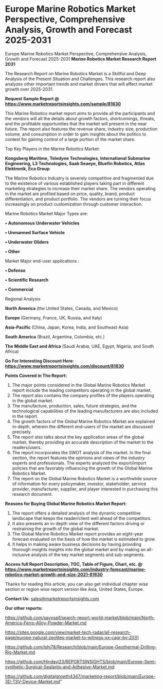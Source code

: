 # Europe Marine Robotics Market Perspective, Comprehensive Analysis, Growth and Forecast 2025-2031
Europe Marine Robotics Market Perspective, Comprehensive Analysis, Growth and Forecast 2025-2031
<strong>Marine Robotics Market Research Report 2031</strong>

The Research Report on Marine Robotics Market is a Skillful and Deep Analysis of the Present Situation and Challenges. This research report also analyzes other important trends and market drivers that will affect market growth over 2025-2031.

<strong>Request Sample Report @ <a href=https://www.marketreportsinsights.com/sample/81630>https://www.marketreportsinsights.com/sample/81630</a></strong>

This Marine Robotics market report aims to provide all the participants and the vendors will all the details about growth factors, shortcomings, threats, and the profitable opportunities that the market will present in the near future. The report also features the revenue share, industry size, production volume, and consumption in order to gain insights about the politics to contest for gaining control of a large portion of the market share.

Top Key Players in the Marine Robotics Market:

<strong>Kongsberg Maritime, Teledyne Technologies, International Submarine Engineering, L3 Technologies, Saab Seaeye, Bluefin Robotics, Atlas Elektronik, Eca Group</strong>

The Marine Robotics Industry is severely competitive and fragmented due to the existence of various established players taking part in different marketing strategies to increase their market share. The vendors operating in the market are profiled based on price, quality, brand, product differentiation, and product portfolio. The vendors are turning their focus increasingly on product customization through customer interaction.

Marine Robotics Market Major Types are:

<strong>• Autonomous Underwater Vehicles

• Unmanned Surface Vehicle

• Underwater Gliders

• Other</strong>

Market Major end-user applications :

<strong>• Defense

• Scientific Research

• Commercial</strong>

Regional Analysis

</u><strong><b>North America</b></strong> (the United States, Canada, and Mexico)

<strong><b>Europe </b></strong>(Germany, France, UK, Russia, and Italy)

<strong><b>Asia-Pacific</b></strong> (China, Japan, Korea, India, and Southeast Asia)

<strong><b>South America</b></strong> (Brazil, Argentina, Colombia, etc.)

<strong><b>The Middle East and Africa</b></strong> (Saudi Arabia, UAE, Egypt, Nigeria, and South Africa)

<strong>Go For Interesting Discount Here: <a href=https://www.marketreportsinsights.com/discount/81630>https://www.marketreportsinsights.com/discount/81630</a></strong>

<strong>Points Covered in The Report:</strong>
<ol>
  <li>The major points considered in the Global Marine Robotics Market report include the leading competitors operating in the global market.</li>
  <li>The report also contains the company profiles of the players operating in the global market.</li>
  <li>The manufacture, production, sales, future strategies, and the technological capabilities of the leading manufacturers are also included in the report.</li>
  <li>The growth factors of the Global Marine Robotics Market are explained in-depth, wherein the different end-users of the market are discussed precisely.</li>
  <li>The report also talks about the key application areas of the global market, thereby providing an accurate description of the market to the readers/users.</li>
  <li>The report incorporates the SWOT analysis of the market. In the final section, the report features the opinions and views of the industry experts and professionals. The experts analyzed the export/import policies that are favorably influencing the growth of the Global Marine Robotics Market.</li>
  <li>The report on the Global Marine Robotics Market is a worthwhile source of information for every policymaker, investor, stakeholder, service provider, manufacturer, supplier, and player interested in purchasing this research document.</li>
</ol>
<strong>Reasons for Buying Global Marine Robotics Market Report:</strong>

<ol>
  <li>The report offers a detailed analysis of the dynamic competitive landscape that keeps the reader/client well ahead of the competitors.</li>
  <li>It also presents an in-depth view of the different factors driving or restraining the growth of the global market.</li>
  <li>The Global Marine Robotics Market report provides an eight-year forecast evaluated on the basis of how the market is estimated to grow.</li>
  <li>It helps in making aware business decisions by having providing thorough insights insights into the global market and by making an all-inclusive analysis of the key market segments and sub-segments.</li>
</ol>
<strong>Access full Report Description, TOC, Table of Figure, Chart, etc. @ <a href=https://www.marketreportsinsights.com/industry-forecast/marine-robotics-market-growth-and-size-2021-81630>https://www.marketreportsinsights.com/industry-forecast/marine-robotics-market-growth-and-size-2021-81630</a></strong>


Thanks for reading this article; you can also get individual chapter wise section or region wise report version like Asia, United States, Europe.

<strong>Contact Us:</strong>
sales@marketreportsinsights.com

<strong>Our other reports:</strong>

<a href=https://github.com/sayysaif/search-report-world-market/blob/main/North-America-Ferro-Alloy-Powder-Market.md>https://github.com/sayysaif/search-report-world-market/blob/main/North-America-Ferro-Alloy-Powder-Market.md</a>

<a href=https://sites.google.com/view/market-tech-radar/all-research-page/europe-natural-zeolites-market-to-witness-xx-cagr-by-2031>https://sites.google.com/view/market-tech-radar/all-research-page/europe-natural-zeolites-market-to-witness-xx-cagr-by-2031</a>

<a href=https://github.com/Ishi78/Research/blob/main/Europe-Geothermal-Drilling-Rig-Market.md>https://github.com/Ishi78/Research/blob/main/Europe-Geothermal-Drilling-Rig-Market.md</a>

<a href=https://github.com/Hindavi23/REPORTSINSIGHTS/blob/main/Europe-Semi-synthetic-Surgical-Sealants-and-Adhesive-Market.md>https://github.com/Hindavi23/REPORTSINSIGHTS/blob/main/Europe-Semi-synthetic-Surgical-Sealants-and-Adhesive-Market.md</a>

<a href=https://github.com/digitalgrowth4347/marketing-report/blob/main/Europe-3D-TSV-Device-Market.md>https://github.com/digitalgrowth4347/marketing-report/blob/main/Europe-3D-TSV-Device-Market.md</a>"
